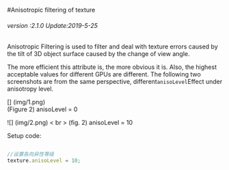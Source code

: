 #Anisotropic filtering of texture

###### *version :2.1.0   Update:2019-5-25*

Anisotropic Filtering is used to filter and deal with texture errors caused by the tilt of 3D object surface caused by the change of view angle.

The more efficient this attribute is, the more obvious it is. Also, the highest acceptable values for different GPUs are different. The following two screenshots are from the same perspective, different`anisoLevel`Effect under anisotropy level.

[] (img/1.png)<br> (Figure 2) anisoLevel = 0

![] (img/2.png) < br > (fig. 2) anisoLevel = 10

Setup code:


```typescript

//设置各向异性等级
texture.anisoLevel = 10;
```


